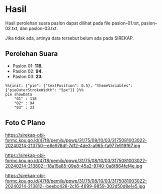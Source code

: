 # Hasil

Hasil perolehan suara paslon dapat dilihat pada file paslon-01.txt, paslon-02.txt, dan paslon-03.txt.

Jika tidak ada, artinya data tersebut belum ada pada SIREKAP.

## Perolehan Suara

 * Paslon 01: **118**.
 * Paslon 02: **94**.
 * Paslon 03: **23**.

```mermaid
%%{init: {"pie": {"textPosition": 0.5}, "themeVariables": {"pieOuterStrokeWidth": "5px"}} }%%
pie showData
    "01" : 118
    "02" : 94
    "03" : 23
```
## Foto C Plano

https://sirekap-obj-formc.kpu.go.id/47f8/pemilu/ppwp/31/75/08/10/03/3175081003022-20240214-213750--e8e978df-7df2-4de3-a965-fa977e919f67.jpg

https://sirekap-obj-formc.kpu.go.id/47f8/pemilu/ppwp/31/75/08/10/03/3175081003022-20240214-213802--18a15a85-09e8-45a2-9740-0a8f864fef4e.jpg

https://sirekap-obj-formc.kpu.go.id/47f8/pemilu/ppwp/31/75/08/10/03/3175081003022-20240214-213812--beebc428-2c16-4699-9859-302d50d8e1e5.jpg
